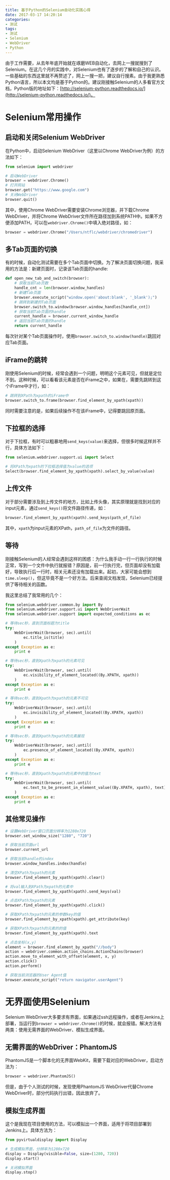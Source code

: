 ```yaml
---
title: 基于Python的Selenium自动化实践心得
date: 2017-03-17 14:20:14
categories:
- 测试
tags:
- 测试
- Selenium
- WebDriver
- Python
---
```


由于工作需要，从去年年底开始就在琢磨WEB自动化，去网上一搜就搜到了Selenium。在这几个月的实践中，对Selenium也有了逐步的了解和自己的认识。一些基础的东西这里就不再赘述了，网上一搜一把，建议自行搜素。由于我更熟悉Python语言，所以本文均是基于Python的。建议刚接触Selenium的人多看官方文档，Python版的地址如下：[http://selenium-python.readthedocs.io/](http://selenium-python.readthedocs.io/)。

<!-- more -->

# Selenium常用操作
## 启动和关闭Selenium WebDriver

在Python中，启动Selenium WebDriver（这里以Chrome WebDriver为例）的方法如下：

``` python
from selenium import webdriver

# 启动WebDriver
browser = webdriver.Chrome()
# 打开网站
browser.get("https://www.google.com")
# 关闭WebDriver
browser.quit()
```

其中，使用Chrome WebDriver需要安装Chrome浏览器，并下载Chrome WebDriver，并将Chrome WebDriver文件所在路径加到系统PATH中。如果不方便添加PATH，可以在`webdriver.Chrome()`中填入绝对路径，如：

``` python
browser = webdriver.Chrome("/Users/ntflc/webdriver/chromedriver")
```

## 多Tab页面的切换

有的时候，自动化测试需要在多个Tab页面中切换。为了解决页面切换问题，我采用的方法是：新建页面时，记录该Tab页面的handle:

``` python
def open_new_tab_and_switch(browser):
    # 获取当前Tab页数
    handle_cnt = len(browser.window_handles)
    # 新建Tab页面
    browser.execute_script("window.open('about:blank', '_blank');")
    # 跳转到新建的Tab页面
    browser.switch_to.window(browser.window_handles[handle_cnt])
    # 获取当前Tab页面的handle
    current_handle = browser.current_window_handle
    # 返回当前Tab页面的handle
    return current_handle
```

每次针对某个Tab页面操作时，使用`browser.switch_to.window(handle)`跳回对应Tab页面。

## iFrame的跳转

刚使用Selenium的时候，经常会遇到一个问题，明明这个元素可见，但就是定位不到。这种时候，可以看看该元素是否在iFrame之中，如果在，需要先跳转到这个iFrame中才行，如：

``` python
# 跳转到XPath为xpath的iFrame中
browser.switch_to.frame(browser.find_element_by_xpath(xpath))
```

同时需要注意的是，如果后续操作不在该iFrame中，记得要跳回原页面。

## 下拉框的选择

对于下拉框，有时可以粗暴地用`send_keys(value)`来选择，但很多时候这样并不行，具体方法如下：

``` python
from selenium.webdriver.support.ui import Select

# 将XPath为xpath的下拉框选择值为value的选项
Select(browser.find_element_by_xpath(xpath).select_by_value(value)
```

## 上传文件

对于部分需要涉及到上传文件的地方，比如上传头像，其实原理就是找到对应的input元素，通过`send_keys()`将文件路径传递，如：

``` python
browser.find_element_by_xpath(xpath).send_keys(path_of_file)
```

其中，`xpath`为input元素的XPath，`path_of_file`为文件的路径。

## 等待

刚接触Selenium的人经常会遇到这样的困惑：为什么我手动一行一行执行的时候正常，写到一个文件中执行就报错？原因是，前一行执行完，但页面却没有加载好，导致执行后一行时，相关元素还没有加载出来。起初，大家可能会想到`time.sleep()`，但这毕竟不是一个好方法。后来查阅文档发现，Selenium已经提供了等待相关的函数。

我这里总结了我常用的几个：

``` python
from selenium.webdriver.common.by import By
from selenium.webdriver.support.ui import WebDriverWait
from selenium.webdriver.support import expected_conditions as ec

# 等待sec秒，直到页面标题为title
try:
    WebDriverWait(browser, sec).until(
        ec.title_is(title)
    )
except Exception as e:
    print e

# 等待sec秒，直到Xpath为xpath的元素可见
try:
    WebDriverWait(browser, sec).until(
        ec.visibility_of_element_located((By.XPATH, xpath))
    )
except Exception as e:
    print e

# 等待sec秒，直到Xpath为xpath的元素不可见
try:
    WebDriverWait(browser, sec).until(
        ec.invisibility_of_element_located((By.XPATH, xpath))
    )
except Exception as e:
    print e

# 等待sec秒，直到Xpath为xpath的元素展现
try:
    WebDriverWait(browser, sec).until(
        ec.presence_of_element_located((By.XPATH, xpath))
    )
except Exception as e:
    print e

# 等待sec秒，直到Xpath为xpath的元素中的值为text
try:
    WebDriverWait(browser, sec).until(
        ec.text_to_be_present_in_element_value((By.XPATH, xpath), text)
    )
except Exception as e:
    print e
```

## 其他常见操作

``` python
# 设置WebDriver窗口页面分辨率为1280x720
browser.set_window_size("1280", "720")

# 获取当前页面url
browser.current_url

# 获取当前handle的index
browser.window_handles.index(handle)

# 清空XPath为xpath的元素
browser.find_element_by_xpath(xpath).clear()

# 将val输入到XPath为xpath的元素中
browser.find_element_by_xpath(xpath).send_keys(val)

# 点击XPath为xpath的元素
browser.find_element_by_xpath(xpath).click()

# 获取XPath为xpath的元素的参数key的值
browser.find_element_by_xpath(xpath).get_attribute(key)

# 获取XPath为xpath的元素的的值
browser.find_element_by_xpath(xpath).text

# 点击坐标(x,y)
element = browser.find_element_by_xpath("//body")
action = webdriver.common.action_chains.ActionChains(browser)
action.move_to_element_with_offset(element, x, y)
action.click()
action.perform()

# 获取当前浏览器的User Agent值
browser.execute_script("return navigator.userAgent")
```

# 无界面使用Selenium

Selenium WebDriver大多要求有界面，如果通过ssh远程操作，或者在Jenkins上部署，当运行到`browser = webdriver.Chrome()`的时候，就会报错。解决方法有两类：使用无需界面的WebDriver、模拟生成界面。

## 无需界面的WebDriver：PhantomJS

PhantomJS是一个脚本化的无界面WebKit，需要下载对应的WebDriver，启动方法为：

``` python
browser = webdriver.PhantomJS()
```

但是，由于个人测试的时候，发现使用PhantomJS WebDriver代替Chrome WebDriver时，部分代码执行出错，因此放弃了。

## 模拟生成界面

这个是我现在项目使用的方法，可以模拟出一个界面，适用于将项目部署到Jenkins上。具体方法为：

``` python
from pyvirtualdisplay import Display

# 生成模拟界面，分辨率为1280x720
display = Display(visible=False, size=(1280, 720))
display.start()

# 关闭模拟界面
display.stop()
```
